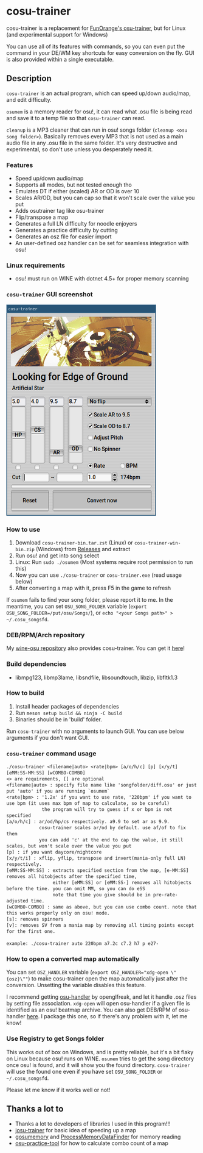 # cosu-trainer
cosu-trainer is a replacement for [FunOrange's osu-trainer](https://github.com/FunOrange/osu-trainer), but for Linux (and experimental support for Windows)

You can use all of its features with commands, so you can even put the command in your DE/WM key shortcuts for easy conversion on the fly. GUI is also provided within a single executable.

## Description
`cosu-trainer` is an actual program, which can speed up/down audio/map, and edit difficulty.

`osumem` is a memory reader for osu!, it can read what .osu file is being read and save it to a temp file so that `cosu-trainer` can read.

`cleanup` is a MP3 cleaner that can run in osu! songs folder (`cleanup <osu song folder>`).
Basically removes every MP3 that is not used as a main audio file in any .osu file in the same folder.
It's very destructive and experimental, so don't use unless you desperately need it.

### Features
- Speed up/down audio/map
- Supports all modes, but not tested enough tho
- Emulates DT if either (scaled) AR or OD is over 10
- Scales AR/OD, but you can cap so that it won't scale over the value you put
- Adds osutrainer tag like osu-trainer
- Flip/transpose a map
- Generates a full LN difficulty for noodle enjoyers
- Generates a practice difficulty by cutting
- Generates an osz file for easier import
- An user-defined osz handler can be set for seamless integration with osu!

### Linux requirements
- osu! must run on WINE with dotnet 4.5+ for proper memory scanning

### `cosu-trainer` GUI screenshot
![Screenshot](docs/cosu.png)

### How to use
1. Download `cosu-trainer-bin.tar.zst` (Linux) or `cosu-trainer-win-bin.zip` (Windows) from [Releases](https://github.com/hwsmm/cosutrainer/releases) and extract
2. Run osu! and get into song select
3. Linux: Run `sudo ./osumem` (Most systems require root permission to run this)
4. Now you can use `./cosu-trainer` or `cosu-trainer.exe` (read usage below)
5. After converting a map with it, press F5 in the game to refresh

If `osumem` fails to find your song folder, please report it to me.
In the meantime, you can set `OSU_SONG_FOLDER` variable (`export OSU_SONG_FOLDER=/put/osu/Songs/`), or `echo "<your Songs path>" > ~/.cosu_songsfd`.


### DEB/RPM/Arch repository
My [wine-osu repository](https://build.opensuse.org/project/show/home:hwsnemo:packaged-wine-osu) also provides cosu-trainer.
You can get it [here](https://software.opensuse.org//download.html?project=home%3Ahwsnemo%3Apackaged-wine-osu&package=cosu-trainer)!

### Build dependencies
- libmpg123, libmp3lame, libsndfile, libsoundtouch, libzip, libfltk1.3

### How to build
1. Install header packages of dependencies
2. Run `meson setup build && ninja -C build`
3. Binaries should be in 'build' folder.

Run `cosu-trainer` with no arguments to launch GUI. You can use below arguments if you don't want GUI.

### `cosu-trainer` command usage
```
./cosu-trainer <filename|auto> <rate|bpm> [a/o/h/c] [p] [x/y/t] [eMM:SS-MM:SS] [wCOMBO-COMBO]
<> are requirements, [] are optional
<filename|auto> : specify file name like 'songfolder/diff.osu' or just put 'auto' if you are running `osumem`
<rate|bpm> : '1.2x' if you want to use rate, '220bpm' if you want to use bpm (it uses max bpm of map to calculate, so be careful)
             the program will try to guess if x or bpm is not specified
[a/o/h/c] : ar/od/hp/cs respectively. a9.9 to set ar as 9.9.
            cosu-trainer scales ar/od by default. use af/of to fix them
            you can add 'c' at the end to cap the value, it still scales, but won't scale over the value you put
[p] : if you want daycore/nightcore
[x/y/t/i] : xflip, yflip, transpose and invert(mania-only full LN) respectively.
[eMM:SS-MM:SS] : extracts specified section from the map, [e-MM:SS] removes all hitobjects after the specified time,
                 either [eMM:SS] or [eMM:SS-] removes all hitobjects before the time. you can omit MM, so you can do eSS
                 note that time you give should be in pre-rate-adjusted time.
[wCOMBO-COMBO] : same as above, but you can use combo count. note that this works properly only on osu! mode.
[s]: removes spinners
[v]: removes SV from a mania map by removing all timing points except for the first one.

example: ./cosu-trainer auto 220bpm a7.2c c7.2 h7 p e27-
```

### How to open a converted map automatically
You can set `OSZ_HANDLER` variable (`export OSZ_HANDLER="xdg-open \"{osz}\""`) to make cosu-trainer open the map automatically just after the conversion. Unsetting the variable disables this feature.

I recommend getting [osu-handler](https://aur.archlinux.org/packages/osu-handler) by openglfreak, and let it handle .osz files by setting file association.
`xdg-open` will open osu-handler if a given file is identified as an osu! beatmap archive.
You can also get DEB/RPM of osu-handler [here](https://software.opensuse.org//download.html?project=home%3Ahwsnemo%3Apackaged-wine-osu&package=osu-handler-wine).
I package this one, so if there's any problem with it, let me know!

### Use Registry to get Songs folder
This works out of box on Windows, and is pretty reliable, but it's a bit flaky on Linux because osu! runs on WINE.
`osumem` tries to get the song directory once osu! is found, and it will show you the found directory. `cosu-trainer` will use the found one even if you have set `OSU_SONG_FOLDER` or `~/.cosu_songsfd`.

Please let me know if it works well or not!

## Thanks a lot to
- Thanks a lot to developers of libraries I used in this program!!!
- [josu-trainer](https://github.com/ngoduyanh/josu-trainer) for basic idea of speeding up a map
- [gosumemory](https://github.com/l3lackShark/gosumemory) and [ProcessMemoryDataFinder](https://github.com/Piotrekol/ProcessMemoryDataFinder) for memory reading
- [osu-practice-tool](https://github.com/JerryZhu99/osu-practice-tool) for how to calculate combo count of a map
